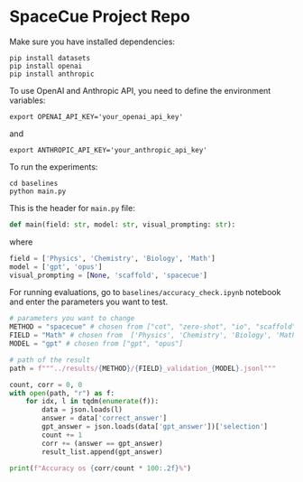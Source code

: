 # SpaceCue Project Repo

Make sure you have installed dependencies:

```
pip install datasets
pip install openai
pip install anthropic
```

To use OpenAI and Anthropic API, you need to define the environment variables:

```
export OPENAI_API_KEY='your_openai_api_key'
```

and 

```
export ANTHROPIC_API_KEY='your_anthropic_api_key'
```

To run the experiments:

```
cd baselines
python main.py
```

This is the header for `main.py` file:

```python
def main(field: str, model: str, visual_prompting: str):
```

where 

```python
field = ['Physics', 'Chemistry', 'Biology', 'Math']
model = ['gpt', 'opus']
visual_prompting = [None, 'scaffold', 'spacecue']
```

For running evaluations, go to `baselines/accuracy_check.ipynb` notebook and enter the parameters you want to test. 

```python
# parameters you want to change
METHOD = "spacecue" # chosen from ["cot", "zero-shot", "io", "scaffold", "spacecue"]
FIELD = "Math" # chosen from  ['Physics', 'Chemistry', 'Biology', 'Math']
MODEL = "gpt" # chosen from ["gpt", "opus"]

# path of the result
path = f"""../results/{METHOD}/{FIELD}_validation_{MODEL}.jsonl"""

count, corr = 0, 0
with open(path, "r") as f:
    for idx, l in tqdm(enumerate(f)):
        data = json.loads(l)
        answer = data['correct_answer']
        gpt_answer = json.loads(data['gpt_answer'])['selection']
        count += 1
        corr += (answer == gpt_answer)
        result_list.append(gpt_answer)

print(f"Accuracy os {corr/count * 100:.2f}%")
```
